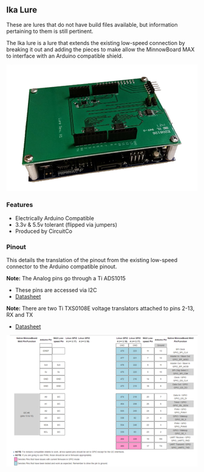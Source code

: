 ## Ika Lure

These are lures that do not have build files available, but information pertaining to them is still pertinent.

The Ika lure is a lure that extends the existing low-speed connection by breaking it out and adding the pieces to make allow the MinnowBoard MAX to interface with an Arduino compatible shield.

![Ika Lure](pages/lures/Ika_Lure.png)

### Features

- Electrically Arduino Compatible
- 3.3v & 5.5v tolerant (flipped via jumpers)
- Produced by CircuitCo

### Pinout

This details the translation of the pinout from the existing low-speed connector to the Arduino compatible pinout.

**Note:** The Analog pins go through a Ti ADS1015
- These pins are accessed via I2C
- [Datasheet](http://www.ti.com/lit/ds/sbas473c/sbas473c.pdf)

**Note:** There are two Ti TXS0108E voltage translators attached to pins 2-13, RX and TX
- [Datasheet](http://www.ti.com/lit/ds/symlink/txs0108e.pdf)

![Ika Layout](pages/lures/Ika-layout.PNG)
